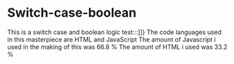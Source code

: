 # Switch-case-boolean
This is a switch case and boolean logic test:::]]}
The code languages used in this masterpiece are HTML and JavaScript
The amount of Javascript i used in the making of this was 66.8 %
The amount of HTML i used was 33.2 %
